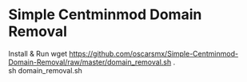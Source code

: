 # Simple Centminmod Domain Removal
  
Install & Run
wget https://github.com/oscarsmx/Simple-Centminmod-Domain-Removal/raw/master/domain_removal.sh .  
sh domain_removal.sh
